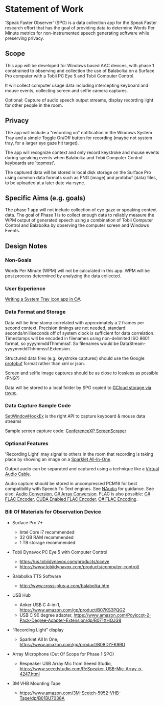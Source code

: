 # Statement of Work

‘Speak Faster Observer’ (SPO) is a data collection app for the Speak Faster research effort that has the goal of providing data to determine Words Per Minute metrics for non-instrumented speech generating software while preserving privacy.

## Scope

This app will be developed for Windows based AAC devices, with phase 1 constrained to observing and
collection the use of Balabolka on a Surface Pro computer with a Tobii PC Eye 5 and Tobii Computer Control.

It will collect computer usage data including intercepting keyboard and mouse events, collecting screen and selfie camera captures.

Optional: Capture of audio speech output streams, display recording light for other people in the room.

## Privacy

The app will include a “recording on” notification in the Windows System Tray and a simple Toggle On/Off button for recording (maybe not system tray, for a larger eye gaze hit target).

The app will recognize context and only record keystroke and mouse events during speaking events when Balabolka and Tobii Computer Control keyboards are 'topmost'.

The captured data will be stored in local disk storage on the Surface Pro using common data formats such as PNG (image)
and protobuf (data) files, to be uploaded at a later date via rsync.

## Specific Aims (e.g. goals)

The phase 1 app will not include collection of eye gaze or speaking context data.  The goal of Phase 1 is to collect enough
data to reliably measure the WPM output of generated speech using a combination of Tobii Computer Control and Balabolka by
observing the computer screen and Windows Events.

## Design Notes

### Non-Goals

Words Per Minute (WPM) will not be calculated in this app.  WPM will be post process determined by analyzing the data collected.

### User Experience

[Writing a System Tray Icon app in C#](https://www.red-gate.com/simple-talk/dotnet/net-framework/creating-tray-applications-in-net-a-practical-guide/).

### Data Format and Storage

Data will be time stamp correlated with approximately a 2 frames per second context.  Precision timings are not needed, standard seconds/milliseconds off of system clock is sufficient for data correlation.  Timestamps will be encoded in filenames using non-delimited ISO 8601 format, so yyyymmddThhmmssf.  So filenames would be DataStream-yyyymmddThhmmssf.Extension.

Structured data files (e.g. keystroke captures) should use the Google [protobuf](https://developers.google.com/protocol-buffers/docs/csharptutorial) format rather than xml or json.

Screen and selfie image captures should be as close to lossless as possible (PNG?)

Data will be stored to a local folder by SPO copied to [GCloud storage via rsync](https://cloud.google.com/filestore/docs/copying-data).

### Data Capture Sample Code

[SetWindowHookEx](https://docs.microsoft.com/en-us/windows/win32/winmsg/hooks) is the right API to capture keyboard & mouse data streams

Sample screen capture code: [ConferenceXP ScreenScraper](https://github.com/conferencexp/conferencexp/blob/1fb8be570a7c4b21d9161f3ee7a93a3bd1ea9275/MSR.LST.DShow/ScreenScraper/ScreenScraper.cpp#L204)

### Optional Features

'Recording Light' may signal to others in the room that recording is taking place by showing an image on a [Sparklet All-In-One](https://siliconsquared.com/sparkletallinone/).

Output audio can be separated and captured using a technique like a [Virtual Audio Cable](http://ntonyx.com/vac.htm).

Audio capture should be stored in uncompressed PCM16 for best compatibility with Speech To Text engines.  See [NAudio](https://markheath.net/post/how-to-record-and-play-audio-at-same) for guidance.  See also: [Audio Conversion](https://gitter.im/naudio/NAudio?at=56f2aa21e247956f1e305cbf), [C# Array Conversion](https://www.markheath.net/post/how-to-convert-byte-to-short-or-float).  FLAC is also possible: [C# FLAC Encoder](https://hydrogenaud.io/index.php?topic=74242.0), [CUDA Enabled FLAC Encoder](http://cue.tools/wiki/FLACCL), [C# FLAC Encoding](https://sourceforge.net/p/cuetoolsnet/code/ci/default/tree/CUETools.Codecs.FLACCL/).

### Bill Of Materials for Observation Device

- Surface Pro 7+
  - Intel Core i7 recommended
  - 32 GB RAM recommended
  - 1 TB storage recommended

- Tobii Dynavox PC Eye 5 with Computer Control
  - https://us.tobiidynavox.com/products/pceye
  - https://www.tobiidynavox.com/products/computer-control/
  
- Balabolka TTS Software
  - http://www.cross-plus-a.com/balabolka.htm

- USB Hub
  - Anker USB C 4-in-1, https://www.amazon.com/gp/product/B07KS3PQG2
  - USB C 90 degree adapter, https://www.amazon.com/Poyiccot-2-Pack-Degree-Adapter-Extension/dp/B071XHQJG8

- “Recording Light” display
  - Sparklet All In One, https://www.amazon.com/gp/product/B08DYFK9RD

- Array Microphone (Out Of Scope for Phase 1 SPO)
  - Respeaker USB Array Mic from Seeed Studio, https://www.seeedstudio.com/ReSpeaker-USB-Mic-Array-p-4247.html

- 3M VHB Mounting Tape
  - https://www.amazon.com/3M-Scotch-5952-VHB-Tape/dp/B01BU7038A
